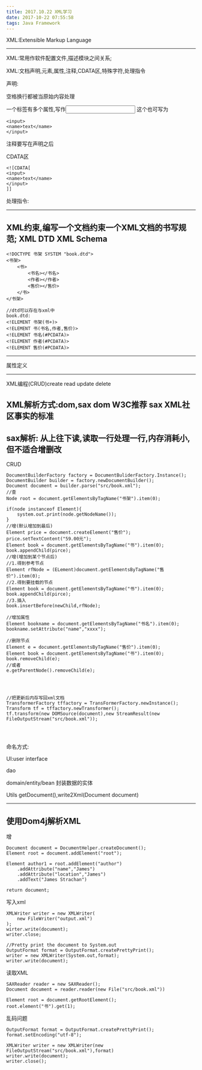 ```yaml
---
title: 2017.10.22 XML学习
date: 2017-10-22 07:55:58
tags: Java Framework
---
```

XML:Extensible Markup Language

---
XML:常用作软件配置文件,描述模块之间关系;

XML:文档声明,元素,属性,注释,CDATA区,特殊字符,处理指令

声明:<?xml version="1.0" encoding="gb2312" ?>

空格换行都被当原始内容处理

一个标签有多个属性,写作<input name="text"> 这个也可写为
```
<input>
<name>text</name>
</input>
```
注释要写在声明之后

CDATA区
```
<![CDATA[
<input>
<name>text</name>
</input>
]]
```

处理指令:
<?xml-stylesheet type="text/css" href="config.css"?>

---

XML约束,编写一个文档约束一个XML文档的书写规范;
XML DTD
XML Schema
---
```
<!DOCTYPE 书架 SYSTEM "book.dtd">
<书架>
    <书>
        <书名></书名>
        <作者></作者>
        <售价></售价>
    </书>
</书架>

//dtd可以存在与xml中
book.dtd:
<!ELEMENT 书架(书+)>
<!ELEMENT 书(书名,作者,售价)>
<!ELEMENT 书名(#PCDATA)>
<!ELEMENT 作者(#PCDATA)>
<!ELEMENT 售价(#PCDATA)>
```
---
属性定义
<!ATTLIST 页面作者
姓名 CDATA #IMPLIED
年龄 CDATA #IMPLIED
联系方式 CDATA #REQUIRED
网站职务 CDATA #FIXED "页面作者"
个人爱好 CDATA "上网"
>
---
XML编程(CRUD)create read update delete

XML解析方式:dom,sax
dom W3C推荐
sax XML社区事实的标准
---
sax解析:
从上往下读,读取一行处理一行,内存消耗小,但不适合增删改
---
CRUD
```
DocumentBuilderFactory factory = DocumentBuliderFactory.Instance();
DocumentBuilder builder = factory.newDocumentBuilder();
Document document = builder.parse("src/book.xml");
//查
Node root = document.getElementsByTagName("书架").item(0);

if(node instanceof Element){
    system.out.print(node.getNodeName());
}
//增(默认增加到最后)
Element price = document.createElement("售价");
price.setTextContent("59.00元");
Element book = document.getElementsByTagName("书").item(0);
book.appendChild(pirce);
//增(增加到某个节点后)
//1.得到参考节点
Element rfNode = (ELement)document.getElementsByTagName("售价").item(0);
//2.得到要挂载的节点
Element book = document.getElementsByTagName("书").item(0);
book.appendChild(pirce);
//3.插入
book.insertBefore(newChild,rfNode);

//增加属性
Element bookname = document.getElementsByTagName("书名").item(0);
bookname.setAttribute("name","xxxx");

//删除节点
Element e = document.getElementsByTagName("售价").item(0);
Element book = document.getElementsByTagName("书").item(0);
book.removeChild(e);
//或者
e.getParentNode().removeChild(e);




//把更新后内存写回xml文档
TransformerFactory tffactory = TransFormerFactory.newInstance();
Transform tf = tffactory.newTransformer();
tf.transform(new DOMSource(document),new StreamResult(new FileOutputStream("src/book.xml"));




```
命名方式:

UI:user interface

dao

domain/entity/bean 封装数据的实体

Utils getDocument(),write2Xml(Document document)

---
使用Dom4j解析XML
---
增
```
Document document = DocumentHelper.createDocument();
Element root = document.addElement("root");

Element author1 = root.addElement("author")
    .addAttribute("name","James")
    .addAttribute("location","James")
    .addText("James Strachan")
    
return document;    
```
写入xml
```
XMLWriter writer = new XMLWriter(
    new FileWriter("output.xml")
);
wirter.write(document);
writer.close;

//Pretty print the document to System.out
OutputFormat format = OutputFormat.createPrettyPrint();
writer = new XMLWriter(System.out,format);
writer.write(document);

```
读取XML
```
SAXReader reader = new SAXReader();
Document document = reader.reader(new File("src/book.xml"))

Element root = document.getRootElement();
root.element("书").get(1);

```
乱码问题
```
OutputFormat format = OutputFormat.createPrettyPrint();
format.setEncoding("utf-8");

XMLWriter writer = new XMLWriter(new FileOutputStream("src/book.xml"),format)
writer.write(document);
writer.close();

```